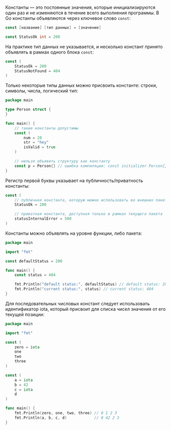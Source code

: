 
Константы — это постоянные значения, которые инициализируются один раз и не изменяются в течение всего выполнения программы. В Go константы объявляются через ключевое слово `const`:

```go
const [название] [тип данных] = [значение]

const StatusOk int = 200
```

На практике тип данных не указывается, и несколько констант принято объявлять в рамках одного блока `const`:

```go
const (
	StatusOk = 200
	StatusNotFound = 404
)
```

Только некоторые типы данных можно присвоить константе: строки, символы, числа, логический тип:

```go
package main

type Person struct {
}

func main() {
	// такие константы допустимы
	const (
		num = 20
		str = "hey"
		isValid = true
	)

	// нельзя объявить структуру как константу
	const p = Person{} // ошибка компиляции: const initializer Person{} is not a constant
}

```

Регистр первой буквы указывает на публичность/приватность константы:

```go
const (
	// публичная константа, которую можно использовать во внешних пакетах
	StatusOk = 200

	// приватная константа, доступная только в рамках текущего пакета
	statusInternalError = 500
)
```

Константы можно объявлять на уровне функции, либо пакета:

```go
package main

import "fmt"

const defaultStatus = 200

func main() {
	const status = 404

	fmt.Println("default status:", defaultStatus) // default status: 200
	fmt.Println("current status:", status) // current status: 404
}
```

Для последовательных числовых констант следует использовать идентификатор iota, который присвоит для списка чисел значения от его текущей позиции:

```go
package main

import "fmt"

const (
	zero = iota
	one
	two
	three
)

const (
    a = iota
    b = 42
    c = iota
    d
)

func main() {
    fmt.Println(zero, one, two, three) // 0 1 2 3
    fmt.Println(a, b, c, d)            // 0 42 2 3
}
```
